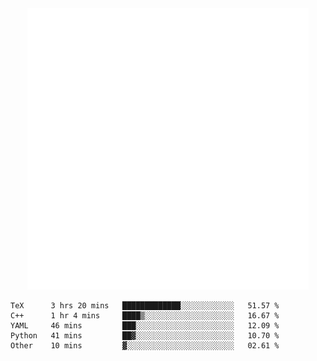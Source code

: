 <div align="center">
    <a href="https://konst.fish">
        <img src="https://raw.githubusercontent.com/konstfish/konstfish/master/fish.svg" alt="Logo" width="450"/>
    </a>
</div>

<!--START_SECTION:waka-->
```text
TeX      3 hrs 20 mins   █████████████░░░░░░░░░░░░   51.57 % 
C++      1 hr 4 mins     ████▒░░░░░░░░░░░░░░░░░░░░   16.67 % 
YAML     46 mins         ███░░░░░░░░░░░░░░░░░░░░░░   12.09 % 
Python   41 mins         ██▓░░░░░░░░░░░░░░░░░░░░░░   10.70 % 
Other    10 mins         ▓░░░░░░░░░░░░░░░░░░░░░░░░   02.61 % 
```
<!--END_SECTION:waka-->
